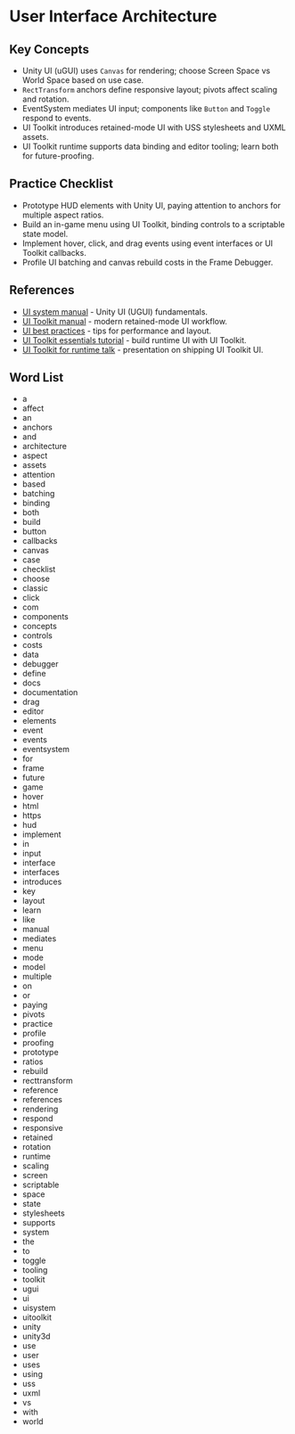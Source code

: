 # User Interface Architecture

## Key Concepts
- Unity UI (uGUI) uses `Canvas` for rendering; choose Screen Space vs World Space based on use case.
- `RectTransform` anchors define responsive layout; pivots affect scaling and rotation.
- EventSystem mediates UI input; components like `Button` and `Toggle` respond to events.
- UI Toolkit introduces retained-mode UI with USS stylesheets and UXML assets.
- UI Toolkit runtime supports data binding and editor tooling; learn both for future-proofing.

## Practice Checklist
- Prototype HUD elements with Unity UI, paying attention to anchors for multiple aspect ratios.
- Build an in-game menu using UI Toolkit, binding controls to a scriptable state model.
- Implement hover, click, and drag events using event interfaces or UI Toolkit callbacks.
- Profile UI batching and canvas rebuild costs in the Frame Debugger.







## References
- [UI system manual](https://docs.unity3d.com/Manual/UISystem.html) - Unity UI (UGUI) fundamentals.
- [UI Toolkit manual](https://docs.unity3d.com/Manual/UIElements.html) - modern retained-mode UI workflow.
- [UI best practices](https://docs.unity3d.com/Manual/UIBestPractices.html) - tips for performance and layout.
- [UI Toolkit essentials tutorial](https://learn.unity.com/tutorial/ui-toolkit-essentials) - build runtime UI with UI Toolkit.
- [UI Toolkit for runtime talk](https://www.youtube.com/watch?v=Xl1Xm9XGaY0) - presentation on shipping UI Toolkit UI.
## Word List
- a
- affect
- an
- anchors
- and
- architecture
- aspect
- assets
- attention
- based
- batching
- binding
- both
- build
- button
- callbacks
- canvas
- case
- checklist
- choose
- classic
- click
- com
- components
- concepts
- controls
- costs
- data
- debugger
- define
- docs
- documentation
- drag
- editor
- elements
- event
- events
- eventsystem
- for
- frame
- future
- game
- hover
- html
- https
- hud
- implement
- in
- input
- interface
- interfaces
- introduces
- key
- layout
- learn
- like
- manual
- mediates
- menu
- mode
- model
- multiple
- on
- or
- paying
- pivots
- practice
- profile
- proofing
- prototype
- ratios
- rebuild
- recttransform
- reference
- references
- rendering
- respond
- responsive
- retained
- rotation
- runtime
- scaling
- screen
- scriptable
- space
- state
- stylesheets
- supports
- system
- the
- to
- toggle
- tooling
- toolkit
- ugui
- ui
- uisystem
- uitoolkit
- unity
- unity3d
- use
- user
- uses
- using
- uss
- uxml
- vs
- with
- world

